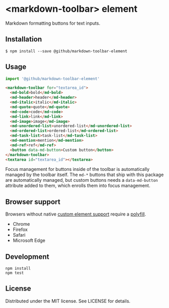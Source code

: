 # &lt;markdown-toolbar&gt; element

Markdown formatting buttons for text inputs.

## Installation

```
$ npm install --save @github/markdown-toolbar-element
```

## Usage

```js
import '@github/markdown-toolbar-element'
```

```html
<markdown-toolbar for="textarea_id">
  <md-bold>bold</md-bold>
  <md-header>header</md-header>
  <md-italic>italic</md-italic>
  <md-quote>quote</md-quote>
  <md-code>code</md-code>
  <md-link>link</md-link>
  <md-image>image</md-image>
  <md-unordered-list>unordered-list</md-unordered-list>
  <md-ordered-list>ordered-list</md-ordered-list>
  <md-task-list>task-list</md-task-list>
  <md-mention>mention</md-mention>
  <md-ref>ref</md-ref>
  <button data-md-button>Custom button</button>
</markdown-toolbar>
<textarea id="textarea_id"></textarea>
```

Focus management for buttons inside of the toolbar is automatically managed by the toolbar itself. The `md-*` buttons that ship with this package are automatically managed, but custom buttons needs a `data-md-button` attribute added to them, which enrolls them into focus management.

## Browser support

Browsers without native [custom element support][support] require a [polyfill][].

- Chrome
- Firefox
- Safari
- Microsoft Edge

[support]: https://caniuse.com/#feat=custom-elementsv1
[polyfill]: https://github.com/webcomponents/custom-elements

## Development

```
npm install
npm test
```

## License

Distributed under the MIT license. See LICENSE for details.
